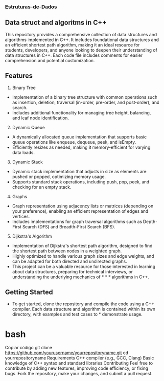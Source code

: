 ### Estruturas-de-Dados
## Data struct and algoritms in C++
This repository provides a comprehensive collection of data structures and algorithms implemented in C++. It includes foundational data structures and an efficient shortest path algorithm, making it an ideal resource for students, developers, and anyone looking to deepen their understanding of data structures in C++. Each code file includes comments for easier comprehension and potential customization.

## Features
1. Binary Tree
* Implementation of a binary tree structure with common operations such as insertion, deletion, traversal (in-order, pre-order, and post-order), and search.
* Includes additional functionality for managing tree height, balancing, and leaf node identification.
2. Dynamic Queue
* A dynamically allocated queue implementation that supports basic queue operations like enqueue, dequeue, peek, and isEmpty.
* Efficiently resizes as needed, making it memory-efficient for varying data loads.
3. Dynamic Stack
* Dynamic stack implementation that adjusts in size as elements are pushed or popped, optimizing memory usage.
* Supports standard stack operations, including push, pop, peek, and checking for an empty stack.
4. Graphs
* Graph representation using adjacency lists or matrices (depending on your preference), enabling an efficient representation of edges and vertices.
* Includes implementations for graph traversal algorithms such as Depth-First Search (DFS) and Breadth-First Search (BFS).
5. Dijkstra's Algorithm
* Implementation of Dijkstra's shortest path algorithm, designed to find the shortest path between nodes in a weighted graph.
* Highly optimized to handle various graph sizes and edge weights, and can be adapted for both directed and undirected graphs.
* This project can be a valuable resource for those interested in learning about data structures, preparing for technical interviews, or understanding the underlying mechanics of * * * algorithms in C++.

## Getting Started
* To get started, clone the repository and compile the code using a C++ compiler. Each data structure and algorithm is contained within its own directory, with examples and test cases to * demonstrate usage.

# bash
Copiar código
git clone https://github.com/yourusername/yourrepositoryname.git
cd yourrepositoryname
Requirements
C++ compiler (e.g., GCC, Clang)
Basic knowledge of C++ syntax and standard libraries
Contributing
Feel free to contribute by adding new features, improving code efficiency, or fixing bugs. Fork the repository, make your changes, and submit a pull request.
